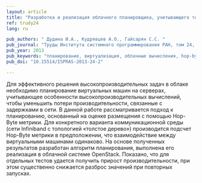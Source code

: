 ```yaml
---
layout: article
title: "Разработка и реализация облачного планировщика, учитывающего топологию коммуникационной среды при высокопроизводительных вычислениях"
ref: trudy24
lang: ru

pub_authors: " Дудина И.А., Кудрявцев А.О., Гайсарян С.С. "
pub_journal: "Труды Института системного программирования РАН, том 24, 2013, стр. 35-48."
pub_year: 2013
pub_keywords: "планирование, виртуализация, облачные вычисления, hop-byte метрика"
pub_doi: "10.15514/ISPRAS-2013-24-2"

---
```


Для эффективного решения высокопроизводительных задач в облаке необходимо планирование виртуальных машин на серверах, учитывающее особенности высокопроизводительных вычислений, чтобы уменьшить потери производительности, связанные с задержками в сети. В данной работе рассматривается подход к планированию, основанный на оценке размещения с помощью Hop-Byte метрики. Для конкретного варианта коммуникационной среды (сети Infiniband с топологией «толстое дерево») производится подсчет Hop-Byte
метрики в предположении, что взаимодействие между виртуальными машинами одинаково. На основе полученных результатов разработан алгоритм планирования, выполнена его реализация в облачной системе OpenStack. Показано, что для отдельных тестов удается получить прирост производительности, при этом существенно снижается разброс значений при повторных запусках.
